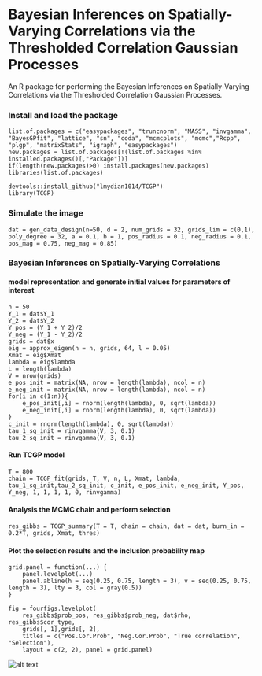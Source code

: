 # Bayesian Inferences on Spatially-Varying Correlations via the Thresholded Correlation Gaussian Processes
An R package for performing the Bayesian Inferences on Spatially-Varying Correlations via the Thresholded Correlation Gaussian Processes. 

### Install and load the package
```
list.of.packages = c("easypackages", "truncnorm", "MASS", "invgamma", "BayesGPfit", "lattice", "sn", "coda", "mcmcplots", "mcmc","Rcpp", "plgp", "matrixStats", "igraph", "easypackages")
new.packages = list.of.packages[!(list.of.packages %in% installed.packages()[,"Package"])]
if(length(new.packages)>0) install.packages(new.packages)
libraries(list.of.packages)

devtools::install_github("lmydian1014/TCGP")
library(TCGP)
```
### Simulate the image
 ```
dat = gen_data_design(n=50, d = 2, num_grids = 32, grids_lim = c(0,1), poly_degree = 32, a = 0.1, b = 1, pos_radius = 0.1, neg_radius = 0.1, pos_mag = 0.75, neg_mag = 0.85)
 ```
### Bayesian Inferences on Spatially-Varying Correlations

#### model representation and generate initial values for parameters of interest
```
n = 50
Y_1 = dat$Y_1
Y_2 = dat$Y_2 
Y_pos = (Y_1 + Y_2)/2
Y_neg = (Y_1 - Y_2)/2
grids = dat$x
eig = approx_eigen(n = n, grids, 64, l = 0.05)
Xmat = eig$Xmat
lambda = eig$lambda
L = length(lambda)
V = nrow(grids)
e_pos_init = matrix(NA, nrow = length(lambda), ncol = n) 
e_neg_init = matrix(NA, nrow = length(lambda), ncol = n) 
for(i in c(1:n)){
    e_pos_init[,i] = rnorm(length(lambda), 0, sqrt(lambda))
    e_neg_init[,i] = rnorm(length(lambda), 0, sqrt(lambda))
}
c_init = rnorm(length(lambda), 0, sqrt(lambda))
tau_1_sq_init = rinvgamma(V, 3, 0.1)
tau_2_sq_init = rinvgamma(V, 3, 0.1)
```
#### Run TCGP model
```
T = 800
chain = TCGP_fit(grids, T, V, n, L, Xmat, lambda, tau_1_sq_init,tau_2_sq_init, c_init, e_pos_init, e_neg_init, Y_pos, Y_neg, 1, 1, 1, 1, 0, rinvgamma)
```
#### Analysis the MCMC chain and perform selection
```
res_gibbs = TCGP_summary(T = T, chain = chain, dat = dat, burn_in = 0.2*T, grids, Xmat, thres)
```
#### Plot the selection results and the inclusion probability map
```
grid.panel = function(...) {
    panel.levelplot(...)
    panel.abline(h = seq(0.25, 0.75, length = 3), v = seq(0.25, 0.75, length = 3), lty = 3, col = gray(0.5))
}

fig = fourfigs.levelplot(
    res_gibbs$prob_pos, res_gibbs$prob_neg, dat$rho, res_gibbs$cor_type,
    grids[, 1],grids[, 2],
    titles = c("Pos.Cor.Prob", "Neg.Cor.Prob", "True correlation", "Selection"),
    layout = c(2, 2), panel = grid.panel)
```

![alt text](https://github.com/lmydian1014/BSVGP/blob/main/fig.png)


